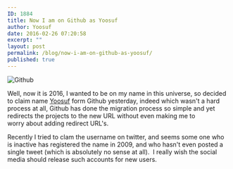 ```yaml
---
ID: 1884
title: Now I am on Github as Yoosuf
author: Yoosuf
date: 2016-02-26 07:20:58
excerpt: ""
layout: post
permalink: /blog/now-i-am-on-github-as-yoosuf/
published: true
---
```

![Github](https://assets-cdn.github.com/images/modules/open_graph/github-mark.png)



Well, now it is 2016, I wanted to be on my name in this universe, so decided to claim name [Yoosuf](https://github.com/yoosu) form Github yesterday, indeed which wasn't a hard process at all, Github has done the migration process so simple and yet redirects the projects to the new URL without even making me to worry about adding redirect URL's.

Recently I tried to clam the username on twitter, and seems some one who is inactive has registered the name in 2009, and who hasn't even posted a single tweet (which is absolutely no sense at all).  I really wish the social media should release such accounts for new users.